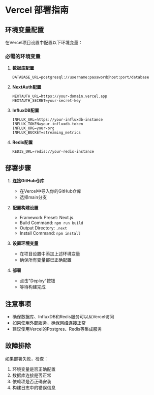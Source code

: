 # Vercel 部署指南

## 环境变量配置

在Vercel项目设置中配置以下环境变量：

### 必需的环境变量

1. **数据库配置**
   ```
   DATABASE_URL=postgresql://username:password@host:port/database
   ```

2. **NextAuth配置**
   ```
   NEXTAUTH_URL=https://your-domain.vercel.app
   NEXTAUTH_SECRET=your-secret-key
   ```

3. **InfluxDB配置**
   ```
   INFLUX_URL=https://your-influxdb-instance
   INFLUX_TOKEN=your-influxdb-token
   INFLUX_ORG=your-org
   INFLUX_BUCKET=streaming_metrics
   ```

4. **Redis配置**
   ```
   REDIS_URL=redis://your-redis-instance
   ```

## 部署步骤

1. **连接GitHub仓库**
   - 在Vercel中导入你的GitHub仓库
   - 选择main分支

2. **配置构建设置**
   - Framework Preset: Next.js
   - Build Command: `npm run build`
   - Output Directory: `.next`
   - Install Command: `npm install`

3. **设置环境变量**
   - 在项目设置中添加上述环境变量
   - 确保所有变量都已正确配置

4. **部署**
   - 点击"Deploy"按钮
   - 等待构建完成

## 注意事项

- 确保数据库、InfluxDB和Redis服务可以从Vercel访问
- 如果使用外部服务，确保网络连接正常
- 建议使用Vercel的Postgres、Redis等集成服务

## 故障排除

如果部署失败，检查：
1. 环境变量是否正确配置
2. 数据库连接是否正常
3. 依赖项是否正确安装
4. 构建日志中的错误信息 